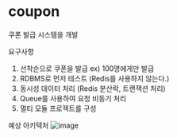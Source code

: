 # coupon
쿠폰 발급 시스템을 개발

요구사항
1. 선착순으로 쿠폰을 발급 ex) 100명에게만 발급
2. RDBMS로 먼저 테스트 (Redis를 사용하지 않는다.)
3. 동시성 데이터 처리 (Redis 분산락, 트랜잭션 처리)
4. Queue를 사용하여 요청 비동기 처리
5. 멀티 모듈 프로젝트를 구성


예상 아키텍처
![image](https://github.com/user-attachments/assets/8b7576bf-12f6-4fd2-b75c-83d960595071)
